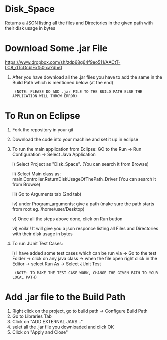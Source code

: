 # Disk_Space
Returns a JSON listing all the files and Directories in the given path with their disk usage in bytes

# Download Some .jar File
https://www.dropbox.com/sh/zdp68g64f9eo511/AACtT-LC8_dTcGcblExf50lxa?dl=0
1. After you have download all the .jar files you have to add the same in the Build Path which is mentioned below (at the end) 
    
        (NOTE: PLEASE DO ADD .jar FILE TO THE BUILD PATH ELSE THE APPLICATION WILL THROW ERROR)
    
# To Run on Eclipse
1. Fork the repository in your git
2. Download the code into your machine and set it up in eclipse
3. To run the main application from Eclipse: GO to the Run -> Run Configuration -> Select Java Application
  
    i) Select Project as "Disk_Space". (You can search it from Browse)
  
    ii) Select Main class as: main.Controller.ReturnDiskUsageOfThePath_Driver (You can search it from Browse)
  
    iii) Go to Arguments tab (2nd tab)
  
    iv) under Program_arguments: give a path (make sure the path starts from root eg. /home/user/Desktop)
  
    v) Once all the steps above done, click on Run button
  
    vi) voila!! It will give you a json responce listing all Files and Directories with their disk usage in bytes
 
4. To run JUnit Test Cases:
 
    i) I have added some test cases which can be run via -> Go to the test Folder -> click on any java class ->
      when the file open right click in the Editor -> select Run As -> Select JUnit Test 
      
        (NOTE: TO MAKE THE TEST CASE WORK, CHANGE THE GIVEN PATH TO YOUR LOCAL PATH)
     
# Add .jar file to the Build Path
  1. Right click on the project, go to build path -> Configure Build Path
  2. Go to Libraries Tab
  3. Click on "ADD EXTERNAL JARS..."
  4. selet all the .jar file you downloaded and click OK
  5. Click on "Apply and Close"
